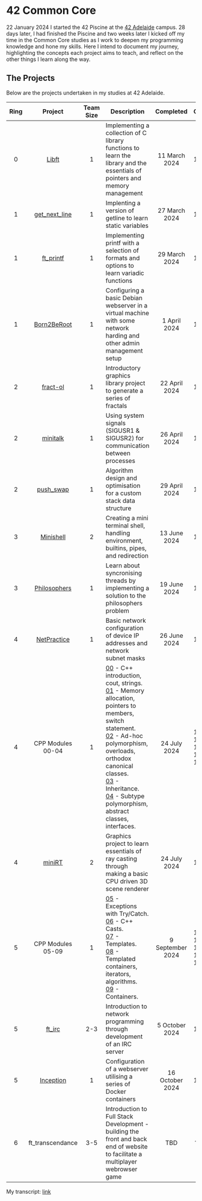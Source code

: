 # 42 Common Core
22 January 2024 I started the 42 Piscine at the [42 Adelaide](https://www.42adel.org.au/) campus. 28 days later, I had finished the Piscine and two weeks later I kicked off my time in the Common Core studies as I work to deepen my programming knowledge and hone my skills. Here I intend to document my journey, highlighting the concepts each project aims to teach, and reflect on the other things I learn along the way.

## The Projects
Below are the projects undertaken in my studies at 42 Adelaide.

| Ring | Project | Team Size | Description | Completed | Grade |
| :--: | :-----: | :-------: | ----------- | :-------: | :---: |
| 0 | [Libft](projects/00-Libft.md) | 1 | Implementing a collection of C library functions to learn the library and the essentials of pointers and memory management | 11 March 2024 | 125% |
| 1 | [get_next_line](projects/01-get_next_line.md) | 1 | Implenting a version of getline to learn static variables | 27 March 2024 | 125% |
| 1 | [ft_printf](projects/01-ft_printf.md) | 1 | Implementing printf with a selection of formats and options to learn variadic functions | 29 March 2024 | 117% |
| 1 | [Born2BeRoot](projects/01-Born2BeRoot.md) | 1 |Configuring a basic Debian webserver in a virtual machine with some network harding and other admin management setup | 1 April 2024 | 125% |
| 2 | [fract-ol](projects/02-fractol.md) | 1 | Introductory graphics library project to generate a series of fractals | 22 April 2024 | 125% |
| 2 | [minitalk](projects/02-minitalk.md) | 1 | Using system signals (SIGUSR1 & SIGUSR2) for communication between processes | 26 April 2024 | 106% |
| 2 | [push_swap](projects/02-push_swap.md) | 1 | Algorithm design and optimisation for a custom stack data structure | 29 April 2024 | 125% |
| 3 | [Minishell](projects/03-Minishell.md) | 2 | Creating a mini terminal shell, handling environment, builtins, pipes, and redirection | 13 June 2024 | 101% |
| 3 | [Philosophers](projects/03-Philosophers.md) | 1 | Learn about syncronising threads by implementing a solution to the philosophers problem | 19 June 2024 | 100% |
| 4 | [NetPractice](projects/04-NetPractice.md) | 1 | Basic network configuration of device IP addresses and network subnet masks | 26 June 2024 | 100% |
| 4 | CPP Modules <br> 00-04 | 1 | [00](projects/CPP%20Modules/04-CPP_Module_00.md) - C++ introduction, cout, strings. <br> [01](projects/CPP%20Modules/04-CPP_Module_01.md) - Memory allocation, pointers to members, switch statement. <br> [02](projects/CPP%20Modules/04-CPP_Module_02.md) - Ad-hoc polymorphism, overloads, orthodox canonical classes. <br> [03](projects/CPP%20Modules/04-CPP_Module_03.md) - Inheritance. <br>[04](projects/CPP%20Modules/04-CPP_Module_04.md) - Subtype polymorphism, abstract classes, interfaces. | 24 July 2024 | 100% <br> 100% <br> 100% <br> 100% <br> 100% |
| 4 | [miniRT](projects/04-miniRT.md) | 2 | Graphics project to learn essentials of ray casting through making a basic CPU driven 3D scene renderer | 24 July 2024 | 125% |
| 5 | CPP Modules <br> 05-09 | 1 | [05](projects/CPP%20Modules/05-CPP_Module_05.md) - Exceptions with Try/Catch. <br> [06](projects/CPP%20Modules/05-CPP_Module_06.md) - C++ Casts. <br> [07](projects/CPP%20Modules/05-CPP_Module_07.md) - Templates. <br> [08](projects/CPP%20Modules/05-CPP_Module_08.md) - Templated containers, iterators, algorithms. <br> [09](projects/CPP%20Modules/05-CPP_Module_09.md) - Containers.  | 9 September 2024 | 100% <br> 100% <br> 100% <br> 100% <br> 100% |
| 5 | [ft_irc](projects/05-ft_irc.md) | 2-3 | Introduction to network programming through development of an IRC server | 5 October 2024 | 125% |
| 5 | [Inception](projects/05-Inception.md) | 1 | Configuration of a webserver utilising a series of Docker containers | 16 October 2024 | 100% |
| 6 | ft_transcendance | 3-5 | Introduction to Full Stack Development - building the front and back end of website to facilitate a multiplayer webrowser game | TBD | ???% |

My transcript: [link](/files/42%20Common%20Core%20Transcript.pdf)